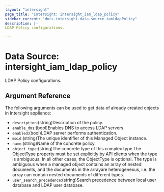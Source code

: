```yaml
---
layout: "intersight"
page_title: "Intersight: intersight_iam_ldap_policy"
sidebar_current: "docs-intersight-data-source-iamLdapPolicy"
description: |-
LDAP Policy configurations.

---
```


# Data Source: intersight_iam_ldap_policy
LDAP Policy configurations.

## Argument Reference
The following arguments can be used to get data of already created objects in Intersight appliance:
* `description`:(string)Description of the policy.
* `enable_dns`:(bool)Enables DNS to access LDAP servers.
* `enabled`:(bool)LDAP server performs authentication.
* `moid`:(string)The unique identifier of this Managed Object instance.
* `name`:(string)Name of the concrete policy.
* `object_type`:(string)The concrete type of this complex type.The ObjectType property must be set explicitly by API clients when the type is ambiguous. In all other cases, the ObjectType is optional. The type is ambiguous when a managed object contains an array of nested documents, and the documents in the arrayare heterogeneous, i.e. the array can contain nested documents of different types.
* `user_search_precedence`:(string)Search precedence between local user database and LDAP user database.
